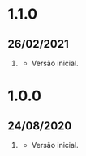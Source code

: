 # 1.1.0
## 26/02/2021

1. [](#new)
   * Versão inicial.
   
# 1.0.0
## 24/08/2020

1. [](#new)
    * Versão inicial.